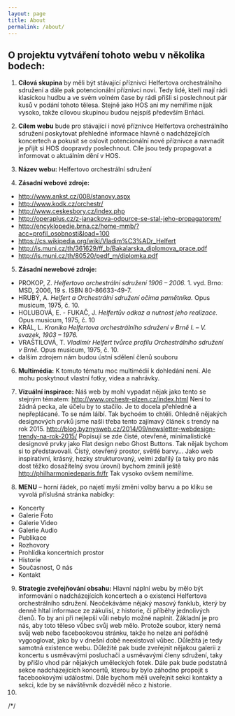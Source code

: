```yaml
---
layout: page
title: About
permalink: /about/
---
```

## O projektu vytváření tohoto webu v několika bodech:

1. **Cílová skupina** by měli být stávající příznivci Helfertova orchestrálního sdružení a dále pak potencionální příznivci noví. Tedy lidé, kteří mají rádi klasickou hudbu a ve svém volném čase by rádi přišli si poslechnout pár kusů v podání tohoto tělesa. Stejně jako HOS ani my nemíříme nijak vysoko, takže cílovou skupinou budou nejspíš především Brňáci.

2. **Cílem webu** bude pro stávající i nové příznivce Helfertova orchestrálního sdružení poskytovat přehledné informace hlavně o nadcházejících koncertech a pokusit se oslovit potencionální nové příznivce a navnadit je přijít si HOS doopravdy poslechnout. Cíle jsou tedy propagovat a informovat o aktuálním dění v HOS.

3. **Název webu:** Helfertovo orchestrální sdružení

4. **Zásadní webové zdroje:**

* http://www.ankst.cz/008/stanovy.aspx
* http://www.kodk.cz/orchestr/
* http://www.ceskesbory.cz/index.php
* http://operaplus.cz/z-janackova-odpurce-se-stal-jeho-propagatorem/
* http://encyklopedie.brna.cz/home-mmb/?acc=profil_osobnosti&load=100
* https://cs.wikipedia.org/wiki/Vladim%C3%ADr_Helfert
* http://is.muni.cz/th/361629/ff_b/Bakalarska_diplomova_prace.pdf
* http://is.muni.cz/th/80520/pedf_m/diplomka.pdf


5. **Zásadní newebové zdroje:**

* PROKOP, Z. *Helfertovo orchestrální sdružení 1906 – 2006.* 1. vyd. Brno: MSD, 2006, 19 s. ISBN 80-86633-49-7.
* HRUBÝ, A. *Helfert a Orchestrální sdružení očima pamětníka.* Opus musicum, 1975, č. 10.
* HOLUBOVÁ, E. - FUKAČ, J. *Helfertův odkaz a nutnost jeho realizace.* Opus musicum, 1975, č. 10
* KRÁL, L. *Kronika Helfertova orchestrálního sdružení v Brně I. – V.  svazek, 1903 – 1976.*
* VRAŠTILOVÁ, T. *Vladimír Helfert tvůrce profilu Orchestrálního sdružení v Brně.* Opus musicum, 1975, č. 10.
* dalším zdrojem nám budou ústní sdělení členů souboru

6. **Multimédia:** K tomuto tématu moc multimédií k dohledání není. Ale mohu poskytnout vlastní fotky, videa a nahrávky.

7. **Vizuální inspirace:** Náš web by mohl vypadat nějak jako tento se stejným tématem: http://www.orchestr-plzen.cz/index.html Není to žádná pecka, ale účelu by to stačilo. Je to docela přehledné a nepřeplácané. To se nám láíbí. Tak bychoém to chtěli.
Ohledně nějakých designových prvků jsme našli třeba tento zajímavý článek s trendy na rok 2015. http://blog.byznysweb.cz/2014/09/newsletter-webdesign-trendy-na-rok-2015/ Popisují se zde čisté, otevřené, minimalistické designové prvky jako Flat design nebo Ghost Buttons. Tak nějak bychom si to představovali. Čistý, otevřený prostor, světlé barvy... 
Jako web inspirativní, krásný, hezky strukturovaný, velmi zdařilý (a taky pro nás dost těžko dosažitelný svou úrovní) bychom zmínili ještě http://philharmoniedeparis.fr/fr
Tak vysoko ovšem nemíříme.

8. **MENU** – horní řádek, po najetí myší změní volby barvu a po kliku se vyvolá příslušná stránka nabídky:

* Koncerty
* Galerie Foto
* Galerie Video
* Galerie Audio
* Publikace
* Rozhovory
* Prohlídka koncertních prostor
* Historie
* Současnost, O nás
* Kontakt

9. **Strategie zveřejňování obsahu:** Hlavní náplní webu by mělo být informování o nadcházejících koncertech a o existenci Helfertova orchestrálního sdružení. Neočekáváme nějaký masový fanklub, který by denně hltal informace ze zákulisí, z historie, či příběhy jednolivých členů. To by ani při nejlepší vůli nebylo možné naplnit. Základní je pro nás, aby toto těleso vůbec svůj web mělo. Protože soubor, který nemá svůj web nebo facebookovou stránku, takže ho nelze ani pořádně vygooglovat, jako by v dnešní době neexistoval  vůbec. Důležitá je tedy samotná existence webu. Důležité pak bude zveřejnit nějakou galerii z koncertu s usměvavými posluchači a usměvavými členy sdružení, taky by přišlo vhod pár nějakých uměleckých fotek. Dále pak bude podstatná sekce nadcházejících koncertů, kterou by bylo záhodno propojit s facebookovými událostmi. Dále bychom měli uveřejnit sekci kontakty a sekci, kde by se návštěvník dozvěděl něco z historie.
10. 
/*/



